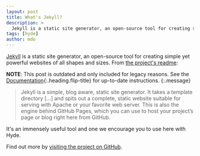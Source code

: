 ```yaml
---
layout: post
title: What's Jekyll?
description: >
  Jekyll is a static site generator, an open-source tool for creating simple yet powerful websites of all shapes and sizes.
tags: [hyde]
author: mdo
---
```


[Jekyll](https://jekyllrb.com) is a static site generator, an open-source tool for creating simple yet powerful websites of all shapes and sizes. From [the project's readme](https://github.com/mojombo/jekyll/blob/master/README.markdown):

**NOTE**: This post is outdated and only included for legacy reasons.
See the [Documentation][docs]{:.heading.flip-title} for up-to-date instructions.
{:.message}

  > Jekyll is a simple, blog aware, static site generator. It takes a template directory [...] and spits out a complete, static website suitable for serving with Apache or your favorite web server. This is also the engine behind GitHub Pages, which you can use to host your project’s page or blog right here from GitHub.

It's an immensely useful tool and one we encourage you to use here with Hyde.

Find out more by [visiting the project on GitHub](https://github.com/mojombo/jekyll).

[docs]: https://qwtel.com/hydejack/docs/
